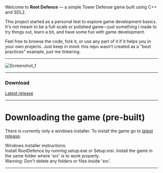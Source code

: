 Welcome to **Root Defence** — a simple Tower Defense game built using C++ and SDL2.

 This project started as a personal test to explore game development basics. It's not meant to be a full-scale or polished game—just something I made to try things out, learn a bit, and have some fun with game development.

Feel free to browse the code, fork it, or use any part of it if it helps you in your own projects. Just keep in mind: this repo wasn’t created as a "best practices" example, just me tinkering.

---

![Screenshot_1](https://github.com/user-attachments/assets/cd738d6a-c0be-46de-8000-bd76b2675db6)

---

### Download
<a href="https://github.com/Kilsombg/RootDefence/releases/tag/v0.1.0">
Latest release
</a>

---

# Downloading the game (pre-built)
There is currently only a windows installer.
To install the game go to [latest release](https://github.com/Kilsombg/RootDefence/releases/tag/v0.1.0).

 Windows installer instructions:<br>
Install RootDefence by running setup.exe or Setup.msi.
Install the game in the same folder where 'src' is to work properly.<br>
Warning: Don't delete any folders or files inside 'src'.

---
